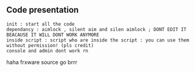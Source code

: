 ## Code presentation 
```
init : start all the code
dependancy : aimlock , silent aim and silen aimlock ; DONT EDIT IT BEACAUSE IT WILL DONT WORK ANYMORE
inside script : script who are inside the script : you can use them without permission! (pls credit)
console and admin dont work rn
```
haha frxware source go brrr
